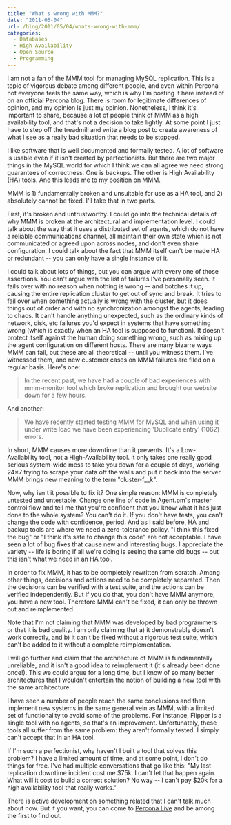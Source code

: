 ```yaml
---
title: "What's wrong with MMM?"
date: "2011-05-04"
url: /blog/2011/05/04/whats-wrong-with-mmm/
categories:
  - Databases
  - High Availability
  - Open Source
  - Programming
---
```

I am not a fan of the MMM tool for managing MySQL replication. This is a topic of vigorous debate among different people, and even within Percona not everyone feels the same way, which is why I'm posting it here instead of on an official Percona blog. There is room for legitimate differences of opinion, and my opinion is just my opinion. Nonetheless, I think it's important to share, because a lot of people think of MMM as a high availability tool, and that's not a decision to take lightly. At some point I just have to step off the treadmill and write a blog post to create awareness of what I see as a really bad situation that needs to be stopped.

I like software that is well documented and formally tested. A lot of software is usable even if it isn't created by perfectionists. But there are two major things in the MySQL world for which I think we can all agree we need strong guarantees of correctness. One is backups. The other is High Availability (HA) tools. And this leads me to my position on MMM.

MMM is 1) fundamentally broken and unsuitable for use as a HA tool, and 2) absolutely cannot be fixed. I'll take that in two parts.

First, it's broken and untrustworthy. I could go into the technical details of why MMM is broken at the architectural and implementation level. I could talk about the way that it uses a distributed set of agents, which do not have a reliable communications channel, all maintain their own state which is not communicated or agreed upon across nodes, and don't even share configuration. I could talk about the fact that MMM itself can't be made HA or redundant -- you can only have a single instance of it.

I could talk about lots of things, but you can argue with every one of those assertions. You can't argue with the list of failures I've personally seen. It fails over with no reason when nothing is wrong -- and botches it up, causing the entire replication cluster to get out of sync and break. It tries to fail over when something actually is wrong with the cluster, but it does things out of order and with no synchronization amongst the agents, leading to chaos. It can't handle anything unexpected, such as the ordinary kinds of network, disk, etc failures you'd expect in systems that have something wrong (which is exactly when an HA tool is supposed to function). It doesn't protect itself against the human doing something wrong, such as mixing up the agent configuration on different hosts. There are many bizarre ways MMM can fail, but these are all theoretical -- until you witness them. I've witnessed them, and new customer cases on MMM failures are filed on a regular basis. Here's one:

> In the recent past, we have had a couple of bad experiences with mmm-monitor tool which broke replication and brought our website down for a few hours.

And another:

> We have recently started testing MMM for MySQL and when using it under write load we have been experiencing 'Duplicate entry' (1062) errors.

In short, MMM causes more downtime than it prevents. It's a Low-Availability tool, not a High-Availability tool. It only takes one really good serious system-wide mess to take you down for a couple of days, working 24&#215;7 trying to scrape your data off the walls and put it back into the server. MMM brings new meaning to the term "cluster-f__k".

Now, why isn't it possible to fix it? One simple reason: MMM is completely untested and untestable. Change one line of code in Agent.pm's master control flow and tell me that you're confident that you know what it has just done to the whole system? You can't do it. If you don't have tests, you can't change the code with confidence, period. And as I said before, HA and backup tools are where we need a zero-tolerance policy. "I think this fixed the bug" or "I think it's safe to change this code" are not acceptable. I have seen a lot of bug fixes that cause new and interesting bugs. I appreciate the variety -- life is boring if all we're doing is seeing the same old bugs -- but this isn't what we need in an HA tool.

In order to fix MMM, it has to be completely rewritten from scratch. Among other things, decisions and actions need to be completely separated. Then the decisions can be verified with a test suite, and the actions can be verified independently. But if you do that, you don't have MMM anymore, you have a new tool. Therefore MMM can't be fixed, it can only be thrown out and reimplemented.

Note that I'm not claiming that MMM was developed by bad programmers or that it is bad quality. I am only claiming that a) it demonstrably doesn't work correctly, and b) it can't be fixed without a rigorous test suite, which can't be added to it without a complete reimplementation.

I will go further and claim that the architecture of MMM is fundamentally unreliable, and it isn't a good idea to reimplement it (it's already been done once!). This we could argue for a long time, but I know of so many better architectures that I wouldn't entertain the notion of building a new tool with the same architecture.

I have seen a number of people reach the same conclusions and then implement new systems in the same general vein as MMM, with a limited set of functionality to avoid some of the problems. For instance, Flipper is a single tool with no agents, so that's an improvement. Unfortunately, these tools all suffer from the same problem: they aren't formally tested. I simply can't accept that in an HA tool.

If I'm such a perfectionist, why haven't I built a tool that solves this problem? I have a limited amount of time, and at some point, I don't do things for free. I've had multiple conversations that go like this: "My last replication downtime incident cost me $75k. I can't let that happen again. What will it cost to build a correct solution? No way -- I can't pay $20k for a high availability tool that really works."

There is active development on something related that I can't talk much about now. But if you want, you can come to [Percona Live][1] and be among the first to find out.

 [1]: http://www.percona.com/live/
